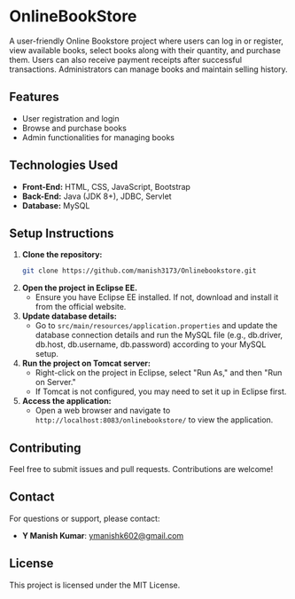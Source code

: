 # OnlineBookStore

A user-friendly Online Bookstore project where users can log in or register, view available books, select books along with their quantity, and purchase them. Users can also receive payment receipts after successful transactions. Administrators can manage books and maintain selling history.



## Features
- User registration and login
- Browse and purchase books
- Admin functionalities for managing books


## Technologies Used
- **Front-End:** HTML, CSS, JavaScript, Bootstrap
- **Back-End:** Java (JDK 8+), JDBC, Servlet
- **Database:** MySQL



## Setup Instructions
1. **Clone the repository:**
   ```bash
   git clone https://github.com/manish3173/Onlinebookstore.git
   ```
2. **Open the project in Eclipse EE.**
   - Ensure you have Eclipse EE installed. If not, download and install it from the official website.
3. **Update database details:**
   - Go to `src/main/resources/application.properties` and update the database connection details and run the MySQL file (e.g., db.driver, db.host, db.username, db.password) according to your MySQL setup.
4. **Run the project on Tomcat server:**
   - Right-click on the project in Eclipse, select "Run As," and then "Run on Server."
   - If Tomcat is not configured, you may need to set it up in Eclipse first.
5. **Access the application:**
   - Open a web browser and navigate to `http://localhost:8083/onlinebookstore/` to view the application.




## Contributing
Feel free to submit issues and pull requests. Contributions are welcome!

## Contact
For questions or support, please contact:

- **Y Manish Kumar**: [ymanishk602@gmail.com](mailto:ymanishk602@gmail.com)

## License
This project is licensed under the MIT License.


